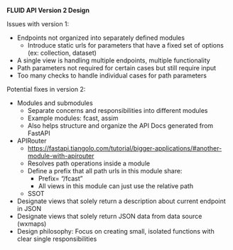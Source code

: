 **FLUID API Version 2 Design**

Issues with version 1:

- Endpoints not organized into separately defined modules
  - Introduce static urls for parameters that have a fixed set of options (ex: collection, dataset)
- A single view is handling multiple endpoints, multiple functionality
- Path parameters not required for certain cases but still require input
- Too many checks to handle individual cases for path parameters

Potential fixes in version 2:

- Modules and submodules
  - Separate concerns and responsibilities into different modules
  - Example modules: fcast, assim
  - Also helps structure and organize the API Docs generated from FastAPI
- APIRouter
  - <https://fastapi.tiangolo.com/tutorial/bigger-applications/#another-module-with-apirouter>
  - Resolves path operations inside a module
  - Define a prefix that all path urls in this module share:
    - Prefix= “/fcast”
    - All views in this module can just use the relative path
  - SSOT
- Designate views that solely return a description about current endpoint in JSON
- Designate views that solely return JSON data from data source (wxmaps)
- Design philosophy: Focus on creating small, isolated functions with clear single responsibilities